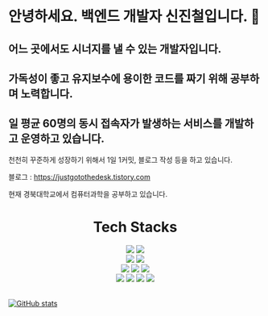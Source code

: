 # 안녕하세요. 백엔드 개발자 신진철입니다. 👋 #

## 어느 곳에서도 시너지를 낼 수 있는 개발자입니다. ##
## 가독성이 좋고 유지보수에 용이한 코드를 짜기 위해 공부하며 노력합니다. ##
## 일 평균 60명의 동시 접속자가 발생하는 서비스를 개발하고 운영하고 있습니다. ##
천천히 꾸준하게 성장하기 위해서 1일 1커밋, 블로그 작성 등을 하고 있습니다.

블로그 : https://justgotothedesk.tistory.com

현재 경북대학교에서 컴퓨터과학을 공부하고 있습니다.

<div align=center>
  <h1>Tech Stacks</h1>
</div>
<div align=center> 
  <img src="https://img.shields.io/badge/python-3776AB?style=for-the-badge&logo=python&logoColor=white">
  <img src="https://img.shields.io/badge/django-092E20?style=for-the-badge&logo=django&logoColor=white">
  <br>

  <img src="https://img.shields.io/badge/java-007396?style=for-the-badge&logo=java&logoColor=white">
  <img src="https://img.shields.io/badge/spring-6DB33F?style=for-the-badge&logo=spring&logoColor=white">
  <br>

  <img src="https://img.shields.io/badge/mysql-4479A1?style=for-the-badge&logo=spring&logoColor=white">
  <img src="https://img.shields.io/badge/mongodb-47A248?style=for-the-badge&logo=spring&logoColor=white">
  <img src="https://img.shields.io/badge/elasticsearch-005571?style=for-the-badge&logo=spring&logoColor=white">
  <br>
  
  <img src="https://img.shields.io/badge/amazonec2-FF9900?style=for-the-badge&logo=spring&logoColor=white">
  <img src="https://img.shields.io/badge/amazonrds-527FFF?style=for-the-badge&logo=spring&logoColor=white">
  <img src="https://img.shields.io/badge/googlecloud-4285F4?style=for-the-badge&logo=spring&logoColor=white">
  <img src="https://img.shields.io/badge/docker-2496ED?style=for-the-badge&logo=spring&logoColor=white">
  <br>
</div>
<br>

[![GitHub stats](https://github-readme-stats.vercel.app/api?username=justgotothedesk&show_icons=true&theme=dark)](https://github.com/anuraghazra/github-readme-stats)
<!--
**justgotothedesk/justgotothedesk** is a ✨ _special_ ✨ repository because its `README.md` (this file) appears on your GitHub profile.

Here are some ideas to get you started:

- 🔭 I’m currently working on ...
- 🌱 I’m currently learning ...
- 👯 I’m looking to collaborate on ...
- 🤔 I’m looking for help with ...
- 💬 Ask me about ...
- 📫 How to reach me: ...
- 😄 Pronouns: ...
- ⚡ Fun fact: ...
-->
